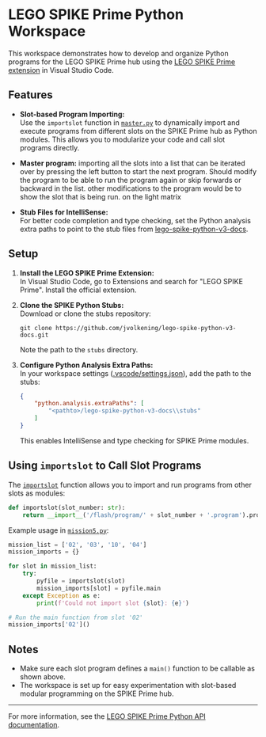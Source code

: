 # LEGO SPIKE Prime Python Workspace

This workspace demonstrates how to develop and organize Python programs for the LEGO SPIKE Prime hub using the [LEGO SPIKE Prime extension](https://marketplace.visualstudio.com/items?itemName=legoeducation.lego-spike-prime) in Visual Studio Code.

## Features

- **Slot-based Program Importing:**  
  Use the `importslot` function in [`master.py`](master.py) to dynamically import and execute programs from different slots on the SPIKE Prime hub as Python modules. This allows you to modularize your code and call slot programs directly.

- **Master program:**
  importing all the slots into a list that can be iterated over by pressing the left button to start the next program.  Should modify the program to be able to run the program again or skip forwards or backward in the list.  other modifications to the program would be to show the slot that is being run. on the light matrix

- **Stub Files for IntelliSense:**  
  For better code completion and type checking, set the Python analysis extra paths to point to the stub files from [lego-spike-python-v3-docs](https://github.com/jvolkening/lego-spike-python-v3-docs.git).

## Setup

1. **Install the LEGO SPIKE Prime Extension:**  
   In Visual Studio Code, go to Extensions and search for "LEGO SPIKE Prime". Install the official extension.

2. **Clone the SPIKE Python Stubs:**  
   Download or clone the stubs repository:
   ```
   git clone https://github.com/jvolkening/lego-spike-python-v3-docs.git
   ```
   Note the path to the `stubs` directory.

3. **Configure Python Analysis Extra Paths:**  
   In your workspace settings ([.vscode/settings.json](.vscode/settings.json)), add the path to the stubs:
   ```json
   {
       "python.analysis.extraPaths": [
           "<pathto>/lego-spike-python-v3-docs\\stubs"
       ]
   }
   ```
   This enables IntelliSense and type checking for SPIKE Prime modules.

## Using `importslot` to Call Slot Programs

The [`importslot`](mission5.py) function allows you to import and run programs from other slots as modules:

```py
def importslot(slot_number: str):
    return __import__('/flash/program/' + slot_number + '.program').program
```

Example usage in [`mission5.py`](mission5.py):

```py
mission_list = ['02', '03', '10', '04']
mission_imports = {}

for slot in mission_list:
    try:
        pyfile = importslot(slot)
        mission_imports[slot] = pyfile.main
    except Exception as e:
        print(f'Could not import slot {slot}: {e}')

# Run the main function from slot '02'
mission_imports['02']()
```

## Notes

- Make sure each slot program defines a `main()` function to be callable as shown above.
- The workspace is set up for easy experimentation with slot-based modular programming on the SPIKE Prime hub.

---
For more information, see the [LEGO SPIKE Prime Python API documentation](https://github.com/jvolkening/lego-spike-python-v3-docs).
```
